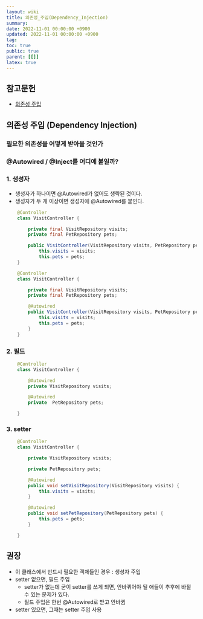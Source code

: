 ```yaml
---
layout: wiki
title: 의존성_주입(Dependency_Injection)
summary:
date: 2022-11-01 00:00:00 +0900
updated: 2022-11-01 00:00:00 +0900
tag:
toc: true
public: true
parent: [[]]
latex: true
---
```


## 참고문헌

- [의존성 주입](https://www.inflearn.com/course/spring/unit/15541)

## 의존성 주입 (Dependency Injection)

### 필요한 의존성을 어떻게 받아올 것인가

### @Autowired / @Inject를 어디에 붙일까?

### 1. 생성자

- 생성자가 하나이면 @Autowired가 없어도 생략된 것이다.
- 생성자가 두 개 이상이면 생성자에 @Autowired를 붙인다.

```java
    @Controller
    class VisitController {

        private final VisitRepository visits;
        private final PetRepository pets;

        public VisitController(VisitRepository visits, PetRepository pets) {
            this.visits = visits;
            this.pets = pets;
	}

```

```java
    @Controller
    class VisitController {

        private final VisitRepository visits;
        private final PetRepository pets;

        @Autowired
        public VisitController(VisitRepository visits, PetRepository pets) {
            this.visits = visits;
            this.pets = pets;
	    }
    }
```

### 2. 필드

```java
    @Controller
    class VisitController {

        @Autowired
        private VisitRepository visits;

        @Autowired
        private  PetRepository pets;

	}
```

### 3. setter

```java
    @Controller
    class VisitController {

        private VisitRepository visits;

        private PetRepository pets;

        @Autowired
        public void setVisitRepository(VisitRepository visits) {
            this.visits = visits;
        }

        @Autowired
        public void setPetRepository(PetRepository pets) {
            this.pets = pets;
        }

	}
```

## 권장

- 이 클래스에서 반드시 필요한 객체들인 경우 : 생성자 주입
- setter 없으면, 필드 주입
  - setter가 없는데 굳이 setter를 쓰게 되면, 안바뀌어야 될 애들이 추후에 바뀔 수 있는 문제가 있다.
  - 필드 주입은 한번 @Autowired로 받고 안바뀜
- setter 있으면, 그때는 setter 주입 사용

